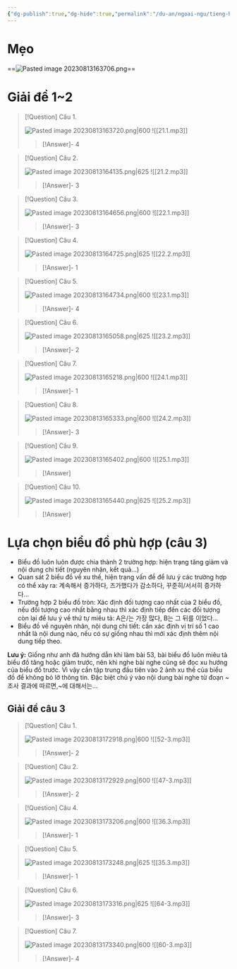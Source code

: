 ```yaml
---
{"dg-publish":true,"dg-hide":true,"permalink":"/du-an/ngoai-ngu/tieng-han/topik//chuong-1-chon-buc-tranh-dung-cau-1-3/","hide":true,"dgPassFrontmatter":true}
---
```


# Mẹo

==![Pasted image 20230813163706.png](/img/user/Z_Attachment/Pasted%20image%2020230813163706.png)==
<!--SR:!2023-09-12,19,250-->

# Giải đề 1~2

> [!Question] Câu 1.
> 
> ![Pasted image 20230813163720.png|600](/img/user/Z_Attachment/Pasted%20image%2020230813163720.png)
![[21.1.mp3]]
>> [!Answer]-
>> 4
<!--SR:!2023-09-09,17,250-->

> [!Question] Câu 2.
> 
> ![Pasted image 20230813164135.png|625](/img/user/Z_Attachment/Pasted%20image%2020230813164135.png)
![[21.2.mp3]]
>> [!Answer]-
>> 3
<!--SR:!2023-09-16,22,250-->


> [!Question] Câu 3.
> 
> ![Pasted image 20230813164656.png|600](/img/user/Z_Attachment/Pasted%20image%2020230813164656.png)
> ![[22.1.mp3]]
>> [!Answer]-
>> 3
<!--SR:!2023-09-06,15,250-->

> [!Question] Câu 4.
> 
> ![Pasted image 20230813164725.png|625](/img/user/Z_Attachment/Pasted%20image%2020230813164725.png)
![[22.2.mp3]]
>> [!Answer]-
>> 1
<!--SR:!2023-09-10,18,250-->

> [!Question] Câu 5.
>
> ![Pasted image 20230813164734.png|600](/img/user/Z_Attachment/Pasted%20image%2020230813164734.png)
![[23.1.mp3]]
>> [!Answer]-
>> 4
<!--SR:!2023-09-21,26,250-->

> [!Question] Câu 6. 
> 
> ![Pasted image 20230813165058.png|625](/img/user/Z_Attachment/Pasted%20image%2020230813165058.png)
![[23.2.mp3]]
>> [!Answer]-
>> 2
<!--SR:!2023-09-17,23,250-->

> [!Question] Câu 7.
> 
> ![Pasted image 20230813165218.png|600](/img/user/Z_Attachment/Pasted%20image%2020230813165218.png)
![[24.1.mp3]]
>> [!Answer]-
>> 1
<!--SR:!2023-09-13,20,250-->

> [!Question] Câu 8. 
> 
> ![Pasted image 20230813165333.png|600](/img/user/Z_Attachment/Pasted%20image%2020230813165333.png)
![[24.2.mp3]]
>> [!Answer]-
>> 3
<!--SR:!2023-09-14,20,250-->

> [!Question] Câu 9.
> 
> ![Pasted image 20230813165402.png|600](/img/user/Z_Attachment/Pasted%20image%2020230813165402.png)
![[25.1.mp3]]
>> [!Answer]
>> 

> [!Question] Câu 10.
> 
> ![Pasted image 20230813165440.png|625](/img/user/Z_Attachment/Pasted%20image%2020230813165440.png)
![[25.2.mp3]]
>> [!Answer]
>> 


# Lựa chọn biểu đồ phù hợp (câu 3)

 - Biểu đồ luôn luôn được chia thành 2 trường hợp: hiện trạng tăng giảm và nội dung chi tiết (nguyên nhân, kết quả…)  
- Quan sát 2 biểu đồ về xu thế, hiện trạng vấn đề để lưu ý các trường hợp có thể xảy ra: 계속해서 증가하다, 즈가했다가 감소하다, 꾸준히/서서히 증가하다…  
- Trường hợp 2 biểu đồ tròn: Xác định đối tượng cao nhất của 2 biểu đồ, nếu đối tượng cao nhất bằng nhau thì xác định tiếp đến các đối tượng còn lại để lưu ý về thứ tự miêu tả: A은/는 가장 많다, B는 그 뒤를 이었다…  
- Biểu đồ về nguyên nhân, nội dung chi tiết: cần xác định vị trí số 1 cao nhất là nội dung nào, nếu có sự giống nhau thì mới xác định thêm nội dung tiếp theo.  

**Lưu ý:** Giống như anh đã hướng dẫn khi làm bài 53, bài biểu đồ luôn miêu tả biểu đồ tăng hoặc giảm trước, nên khi nghe bài nghe cũng sẽ đọc xu hướng của biểu đồ trước. Vì vậy cần tập trung đầu tiên vào 2 ảnh xu thế của biểu đồ để không bỏ lỡ thông tin. Đặc biệt chú ý vào nội dung bài nghe từ đoạn ~조사 결과에 따르면,~에 대해서는…

## Giải đề câu 3

> [!Question] Câu 1. 
> 
> ![Pasted image 20230813172918.png|600](/img/user/Z_Attachment/Pasted%20image%2020230813172918.png)
![[52-3.mp3]]
>> [!Answer]-
>> 2
<!--SR:!2023-09-03,12,250-->

> [!Question] Câu 2. 
> 
> ![Pasted image 20230813172929.png|600](/img/user/Z_Attachment/Pasted%20image%2020230813172929.png)
![[47-3.mp3]]
>> [!Answer]-
>> 2
<!--SR:!2023-09-02,11,250-->

> [!Question] Câu 4. 
> 
> ![Pasted image 20230813173206.png|600](/img/user/Z_Attachment/Pasted%20image%2020230813173206.png)
![[36.3.mp3]]
>> [!Answer]-
>> 1
<!--SR:!2023-08-31,9,250-->

> [!Question] Câu 5.
> 
> ![Pasted image 20230813173248.png|625](/img/user/Z_Attachment/Pasted%20image%2020230813173248.png)
![[35.3.mp3]]
>> [!Answer]-
>> 1
<!--SR:!2023-09-02,11,250-->

> [!Question] Câu 6. 
> 
> ![Pasted image 20230813173316.png|625](/img/user/Z_Attachment/Pasted%20image%2020230813173316.png)
![[64-3.mp3]]
>> [!Answer]-
>> 3
<!--SR:!2023-09-01,10,250-->

> [!Question] Câu 7. 
> 
> ![Pasted image 20230813173340.png|600](/img/user/Z_Attachment/Pasted%20image%2020230813173340.png)
![[60-3.mp3]]
>> [!Answer]-
>> 4
<!--SR:!2023-09-01,10,250-->